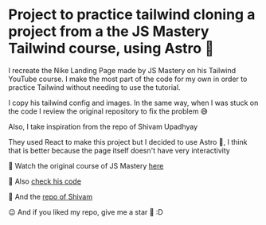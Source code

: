 # Project to practice tailwind cloning a project from a the JS Mastery Tailwind course, using Astro 🚀

I recreate the Nike Landing Page made by JS Mastery on his Tailwind YouTube course. I make the most part of the code for my own in order to practice Tailwind without needing to use the tutorial.

I copy his tailwind config and images. In the same way, when I was stuck on the code I review the original repository to fix the problem 😅

Also, I take inspiration from the repo of Shivam Upadhyay

They used React to make this project but I decided to use Astro 🚀, I think that is better because the page itself doesn't have very interactivity

🔗 Watch the original course of JS Mastery [here](https://youtu.be/tS7upsfuxmo?si=5F0z3Fu57Pb2eav1)

🔗 Also [check his code](https://github.com/adrianhajdin/nike_landing_page)

🔗 And the [repo of Shivam](https://github.com/SHVM-09/tailwind-with-vite)

😉 And if you liked my repo, give me a star 🌟 :D
